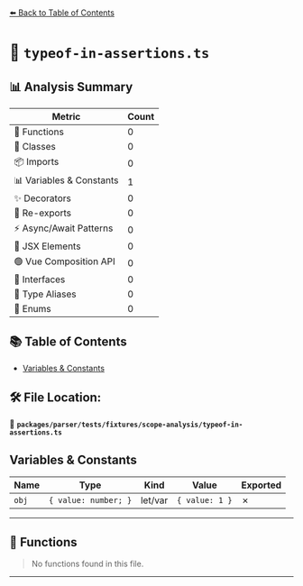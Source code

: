 [⬅️ Back to Table of Contents](../../../../../index.md)

# 📄 `typeof-in-assertions.ts`

## 📊 Analysis Summary

| Metric | Count |
|--------|-------|
| 🔧 Functions | 0 |
| 🧱 Classes | 0 |
| 📦 Imports | 0 |
| 📊 Variables & Constants | 1 |
| ✨ Decorators | 0 |
| 🔄 Re-exports | 0 |
| ⚡ Async/Await Patterns | 0 |
| 💠 JSX Elements | 0 |
| 🟢 Vue Composition API | 0 |
| 📐 Interfaces | 0 |
| 📑 Type Aliases | 0 |
| 🎯 Enums | 0 |

## 📚 Table of Contents

- [Variables & Constants](#variables-constants)

## 🛠️ File Location:
📂 **`packages/parser/tests/fixtures/scope-analysis/typeof-in-assertions.ts`**

## Variables & Constants

| Name | Type | Kind | Value | Exported |
|------|------|------|-------|----------|
| `obj` | `{ value: number; }` | let/var | `{ value: 1 }` | ✗ |


---

## 🔧 Functions

> No functions found in this file.


---